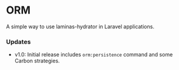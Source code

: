 # ORM

A simple way to use laminas-hydrator in Laravel applications.

### Updates

- v1.0: Initial release includes `orm:persistence` command and some Carbon strategies.
